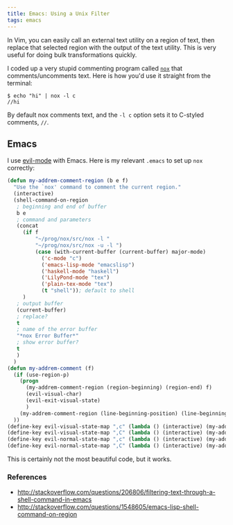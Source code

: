 ```yaml
---
title: Emacs: Using a Unix Filter
tags: emacs
---
```


In Vim, you can easily call an external text utility on a region of text, then replace that selected region with the output of the text utility.
This is very useful for doing bulk transformations quickly.

I coded up a very stupid commenting program called [`nox`][nox] that comments/uncomments text.
Here is how you'd use it straight from the terminal:

```
$ echo "hi" | nox -l c
//hi

```

By default nox comments text, and the `-l c` option sets it to C-styled comments, `//`.

## Emacs

I use [evil-mode][evil-mode] with Emacs.
Here is my relevant `.emacs` to set up `nox` correctly:

```commonlisp
(defun my-addrem-comment-region (b e f)
  "Use the `nox' command to comment the current region."
  (interactive)
  (shell-command-on-region
   ; beginning and end of buffer
   b e
   ; command and parameters
   (concat
     (if f
         "~/prog/nox/src/nox -l "
         "~/prog/nox/src/nox -u -l ")
         (case (with-current-buffer (current-buffer) major-mode)
           ('c-mode "c")
           ('emacs-lisp-mode "emacslisp")
           ('haskell-mode "haskell")
           ('LilyPond-mode "tex")
           ('plain-tex-mode "tex")
           (t "shell")); default to shell
     )
   ; output buffer
   (current-buffer)
   ; replace?
   t
   ; name of the error buffer
   "*nox Error Buffer*"
   ; show error buffer?
   t
   )
  )
(defun my-addrem-comment (f)
  (if (use-region-p)
    (progn
      (my-addrem-comment-region (region-beginning) (region-end) f)
      (evil-visual-char)
      (evil-exit-visual-state)
      )
    (my-addrem-comment-region (line-beginning-position) (line-beginning-position 2) f)
  ))
(define-key evil-visual-state-map ",c" (lambda () (interactive) (my-addrem-comment t))) ; add comment
(define-key evil-visual-state-map ",C" (lambda () (interactive) (my-addrem-comment nil))) ; remove comment
(define-key evil-normal-state-map ",c" (lambda () (interactive) (my-addrem-comment t))) ; add comment
(define-key evil-normal-state-map ",C" (lambda () (interactive) (my-addrem-comment nil))) ; remove comment
```

This is certainly not the most beautiful code, but it works.

### References
- <http://stackoverflow.com/questions/206806/filtering-text-through-a-shell-command-in-emacs>
- <http://stackoverflow.com/questions/1548605/emacs-lisp-shell-command-on-region>

[nox]:https://github.com/listx/nox
[evil-mode]:http://gitorious.org/evil/pages/Home
